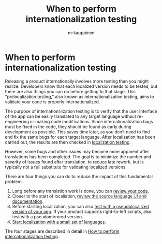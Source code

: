 ﻿---
title: When to perform internationalization testing
description: Using appropriate testing methods at the right time helps identify bugs before rework increases expense.
author: m-kauppinen
ms.author: v-mikau
ms.topic: conceptual #Required; leave this attribute/value as-is.
ms.date: 05/04/2024

---

# When to perform internationalization testing

Releasing a product internationally involves more testing than you might realize. Developers know that each localized version needs to be tested, but there are also things you can do before getting to that stage. This "prelocalization testing," also known as internationalization testing, aims to validate your code is properly internationalized.

The purpose of internationalization testing is to verify that the user interface of the app can be easily translated to any target language without re-engineering or making code modifications. Since internationalization bugs must be fixed in the code, they should be found as early during development as possible. This saves time later, as you don’t need to find and fix the same bugs for each target language. After localization has been carried out, the results are then checked in [localization testing](how-to-test.md).

However, some bugs and other issues may become more apparent after translations has been completed. The goal is to minimize the number and severity of issues found after translation, to reduce late rework, but is typically not a full substitute for validating localized versions.

There are four things you can do to reduce the impact of this fundamental problem.

1. Long before any translation work is done, you can [review your code](what-to-look-for-when-testing.md#review-your-code).
1. Closer to the start of localiation, [review the source language UI and documentation](what-to-look-for-when-testing.md#review-the-source-language-ui-and-documentation).
1. Before starting localization, you can also [test with a pseudolocalized version of your app](what-to-look-for-when-testing.md#test-with-a-pseudolocalized-version-of-your-app). If your product supports right-to-left scripts, also test with a pseudomirrored version.
1. [Start localization with a small set of languages](what-to-look-for-when-testing.md#start-localization-with-a-small-set-of-languages).

The four stages are described in detail in [How to perform internationalization testing](what-to-look-for-when-testing.md).